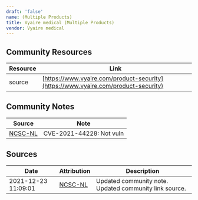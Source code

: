 ```yaml
---
draft: 'false'
name: (Multiple Products)
title: Vyaire medical (Multiple Products)
vendor: Vyaire medical
---
```



## Community Resources
| Resource | Link |
| --- | --- |
| source | [https://www.vyaire.com/product-security](https://www.vyaire.com/product-security) |

## Community Notes
| Source | Note |
| --- | --- |
| [NCSC-NL](https://github.com/NCSC-NL/log4shell/blob/main/software/README.md) | CVE-2021-44228: Not vuln </ul> |

## Sources
| Date | Attribution | Description |
| --- | --- | --- |
| 2021-12-23 11:09:01 | [NCSC-NL](https://github.com/NCSC-NL/log4shell/blob/main/software/README.md) | Updated community note. Updated community link source.  |
